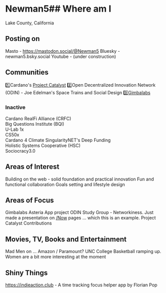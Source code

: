 # Newman5## Where am I
Lake County, California

## Posting on
Masto - https://mastodon.social/@Newman5
Bluesky - newman5.bsky.social
Youtube - (under construction)

## Communities
1️⃣Cardano's [Project Catalyst](https://projectcatalyst.io/)
2️⃣Open Decentralized Innovation Network (ODIN) - Joe Edelman's Space Trains and Social Design
3️⃣[Gimbalabs](https://www.gimbalabs.com)

### Inactive
Cardano RealFi Alliance (CRFC)  
Big Questions Institute (BQI)  
U-Lab 1x  
CS50x  
Cardano 4 Climate
SingularityNET's Deep Funding  
Holistic Systems Cooperative (HSC)  
Sociocracy3.0

## Areas of Interest
Building on the web - solid foundation and practical innovation
Fun and functional collaboration
Goals setting and lifestyle design

## Areas of Focus
Gimbalabs Asteria App project
ODIN Study Group - Networkiness.  Just made a presentation on [/Now](https://nownownow.com/) pages ... which this is an example. 
Project Catalyst Contributions

## Movies, TV, Books and Entertainment
Mad Men on ... Amazon / Paramount?
UNC College Basketball ramping up.  Women are a bit more interesting at the moment

## Shiny Things
https://indieaction.club - A time tracking focus helper app by Florian Pop
